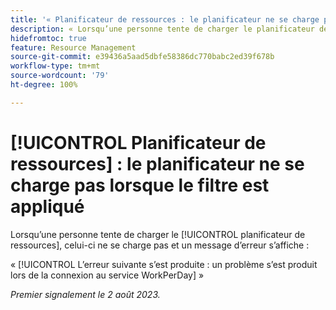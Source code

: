 ```yaml
---
title: '« Planificateur de ressources : le planificateur ne se charge pas lorsque le filtre est appliqué »'
description: « Lorsqu’une personne tente de charger le planificateur de ressources, celui-ci ne se charge pas et un message d’erreur s’affiche. »
hidefromtoc: true
feature: Resource Management
source-git-commit: e39436a5aad5dbfe58386dc770babc2ed39f678b
workflow-type: tm+mt
source-wordcount: '79'
ht-degree: 100%

---
```



# [!UICONTROL Planificateur de ressources] : le planificateur ne se charge pas lorsque le filtre est appliqué

Lorsqu’une personne tente de charger le [!UICONTROL planificateur de ressources], celui-ci ne se charge pas et un message d’erreur s’affiche :

« [!UICONTROL L’erreur suivante s’est produite : un problème s’est produit lors de la connexion au service WorkPerDay] »

_Premier signalement le 2 août 2023._

